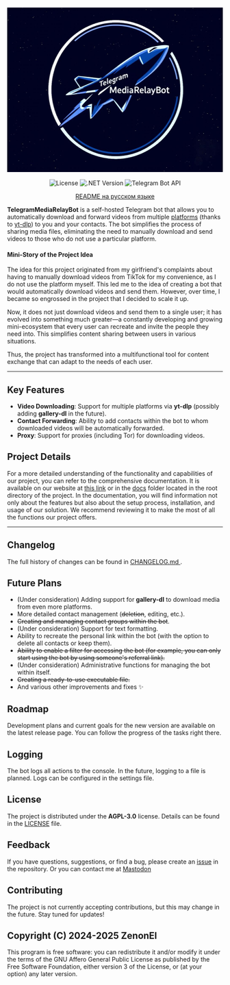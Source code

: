 <p align="center">
 <img src="Logo.jpg" width="512" height="384" alt="Logo">
</p>

<div align="center"> 
 
![License](https://img.shields.io/badge/License-AGPL--3.0-blue)
![.NET Version](https://img.shields.io/badge/.NET-8.0-purple)
![Telegram Bot API](https://img.shields.io/badge/Telegram%20Bot%20API-22.1.3-green)
 
</div>

<div align="center">

[README на русском языке](docs/README_RU.md)

</div>

**TelegramMediaRelayBot** is a self-hosted Telegram bot that allows you to automatically download and forward videos from multiple [platforms](https://github.com/yt-dlp/yt-dlp/blob/master/supportedsites.md) (thanks to [yt-dlp](https://github.com/yt-dlp/yt-dlp/tree/master)) to you and your contacts. The bot simplifies the process of sharing media files, eliminating the need to manually download and send videos to those who do not use a particular platform.


#### Mini-Story of the Project Idea
The idea for this project originated from my girlfriend's complaints about having to manually download videos from TikTok for my convenience, as I do not use the platform myself. This led me to the idea of creating a bot that would automatically download videos and send them. However, over time, I became so engrossed in the project that I decided to scale it up.

Now, it does not just download videos and send them to a single user; it has evolved into something much greater—a constantly developing and growing mini-ecosystem that every user can recreate and invite the people they need into. This simplifies content sharing between users in various situations.

Thus, the project has transformed into a multifunctional tool for content exchange that can adapt to the needs of each user.

---


## Key Features

- **Video Downloading**: Support for multiple platforms via **yt-dlp** (possibly adding **gallery-dl** in the future).
- **Contact Forwarding**: Ability to add contacts within the bot to whom downloaded videos will be automatically forwarded.
- **Proxy**: Support for proxies (including Tor) for downloading videos.

## Project Details

For a more detailed understanding of the functionality and capabilities of our project, you can refer to the comprehensive documentation. It is available on our website at [this link](https://zenonel.github.io/TelegramMediaRelayBot-Site) or in the [docs](docs/documentation/en) folder located in the root directory of the project. In the documentation, you will find information not only about the features but also about the setup process, installation, and usage of our solution. We recommend reviewing it to make the most of all the functions our project offers.

---

## Changelog

The full history of changes can be found in [CHANGELOG.md ](CHANGELOG.md ).

## Future Plans
- (Under consideration) Adding support for **gallery-dl** to download media from even more platforms.
- More detailed contact management (~~deletion~~, editing, etc.).
- ~~Creating and managing contact groups within the bot~~.
- (Under consideration) Support for text formatting.
- Ability to recreate the personal link within the bot (with the option to delete all contacts or keep them).
- ~~Ability to enable a filter for accessing the bot (for example, you can only start using the bot by using someone's referral link).~~
- (Under consideration) Administrative functions for managing the bot within itself.
- ~~Creating a ready-to-use executable file.~~
- And various other improvements and fixes ✨

## Roadmap

Development plans and current goals for the new version are available on the latest release page. You can follow the progress of the tasks right there.

## Logging
The bot logs all actions to the console. In the future, logging to a file is planned. Logs can be configured in the settings file.



## License
The project is distributed under the **AGPL-3.0** license. Details can be found in the [LICENSE](LICENSE) file.



## Feedback
If you have questions, suggestions, or find a bug, please create an [issue](hhttps://github.com/ZenonEl/TelegramMediaRelayBot/issues) in the repository.
Or you can contact me at [Mastodon](https://mastodon.ml/@ZenonEl)



## Contributing
The project is not currently accepting contributions, but this may change in the future. Stay tuned for updates!



## Copyright (C) 2024-2025 ZenonEl

This program is free software: you can redistribute it and/or modify it under the terms of the GNU Affero General Public License as published by the Free Software Foundation, either version 3 of the License, or (at your option) any later version.